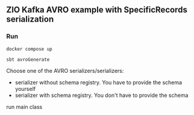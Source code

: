 ## ZIO Kafka AVRO example with SpecificRecords serialization

### Run
`docker compose up`

`sbt avroGenerate`

Choose one of the AVRO serializers/serializers:
* serializer without schema registry. You have to provide the schema yourself
* serializer with schema registry. You don't have to provide the schema

run main class